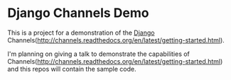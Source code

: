 Django Channels Demo
=======

This is a project for a demonstration of the [Django](https://docs.djangoproject.com) Channels(http://channels.readthedocs.org/en/latest/getting-started.html).

I'm planning on giving a talk to demonstrate the capabilities of Channels(http://channels.readthedocs.org/en/latest/getting-started.html) and this repos will contain the sample code. 
